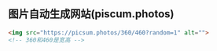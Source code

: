 ## 图片自动生成网站(piscum.photos)

```html
<img src="https://picsum.photos/360/460?random=1" alt="">
<!-- 360和460是宽高 -->
```

